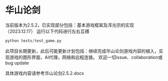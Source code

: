 # 华山论剑

当前版本为2.5.2，已实现部分包括：基本游戏框架及浑光宗的实现（2023.12.17）
运行以下代码进行左右互搏
```python
python tests/test_game.py
```
此项目长期更新，此后可能更新计划包括：继续完成华山论剑游戏内容的植入，实现游戏的图形界面，AI代理，网络和远程连接。
欢迎一切issue、collaboration或bug update

具体游戏内容请参考华山论剑2.5.2.docx
